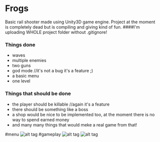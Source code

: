# Frogs

Basic rail shooter made using Unity3D game engine. Project at the moment is completely dead but is compiling and giving kind of fun.
####I'm uploading WHOLE project folder without .gitignore!
### Things done
* waves
* multiple enemies
* two guns
* god mode //it's not a bug it's a feature ;)
* a basic menu
* one level
### Things that should be done
* the player should be killable //again it's a feature
* there should be something like a boss
* a shop would be nice to be implemented too, at the moment there is no way to spend earned money
* and many many things that would meke a real game from that!

#menu
![alt tag](http://ekicam2.nazwa.pl/github/frogs/frogs_menu.png "menu screen")
#gameplay
![alt tag](http://ekicam2.nazwa.pl/github/frogs/frogs_gameplay0.png "gameplay screen")
![alt tag](http://ekicam2.nazwa.pl/github/frogs/frogs_gameplay1.png "gameplay screen")
